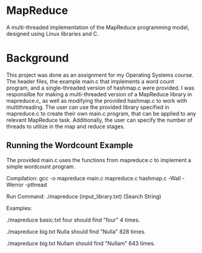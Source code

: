 # MapReduce
A multi-threaded implementation of the MapReduce programming model, designed using Linux libraries and C.

# Background
This project was done as an assignment for my Operating Systems course. The header files, the example main.c that implements a word count program, and a single-threaded version of hashmap.c were provided. I was responsilbe for making a multi-threaded version of a MapReduce library in mapreduce.c, as well as modifying the provided hashmap.c to work with multithreading. The user can use the provided library specified in mapreduce.c to create their own main.c program, that can be applied to any relevant MapReduce task. Additionally, the user can specify the number of threads to utilize in the map and reduce stages.

## Running the Wordcount Example

The provided main.c uses the functions from mapreduce.c to implement a simple wordcount program.

Compilation:
gcc -o mapreduce main.c mapreduce.c hashmap.c -Wall -Werror -pthread

Run Command:
./mapreduce (input_library.txt) (Search String)

Examples:

./mapreduce basic.txt four
should find "four" 4 times.

./mapreduce big.txt Nulla
should find "Nulla" 828 times.

./mapreduce big.txt Nullam
should find "Nullam" 643 times.
